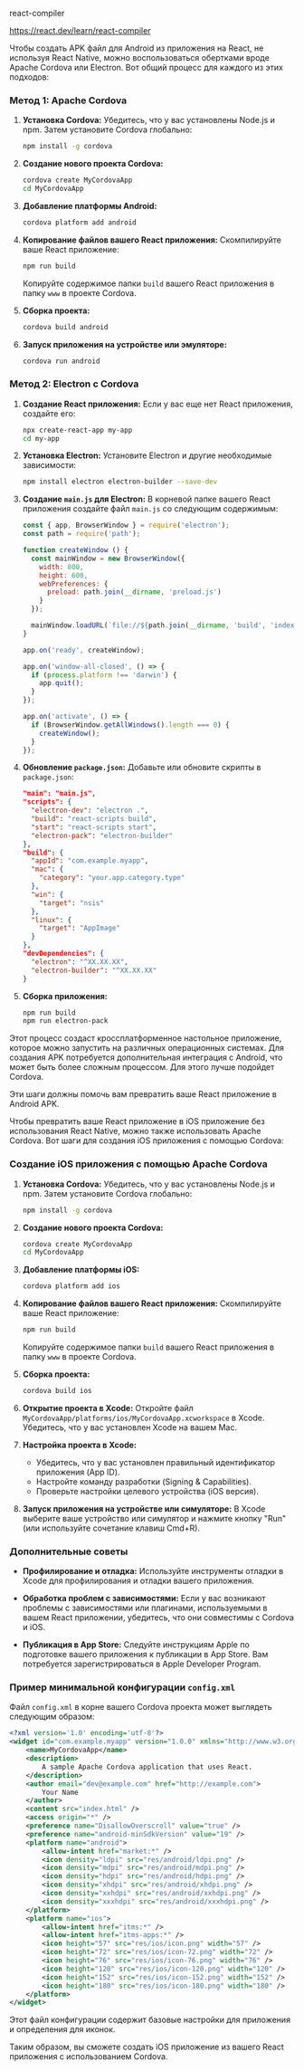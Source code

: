 react-compiler


https://react.dev/learn/react-compiler




Чтобы создать APK файл для Android из приложения на React, не используя React Native, можно воспользоваться обертками вроде Apache Cordova или Electron. Вот общий процесс для каждого из этих подходов:

### Метод 1: Apache Cordova

1. **Установка Cordova:**
   Убедитесь, что у вас установлены Node.js и npm. Затем установите Cordova глобально:
   ```bash
   npm install -g cordova
   ```

2. **Создание нового проекта Cordova:**
   ```bash
   cordova create MyCordovaApp
   cd MyCordovaApp
   ```

3. **Добавление платформы Android:**
   ```bash
   cordova platform add android
   ```

4. **Копирование файлов вашего React приложения:**
   Скомпилируйте ваше React приложение:
   ```bash
   npm run build
   ```
   Копируйте содержимое папки `build` вашего React приложения в папку `www` в проекте Cordova.

5. **Сборка проекта:**
   ```bash
   cordova build android
   ```

6. **Запуск приложения на устройстве или эмуляторе:**
   ```bash
   cordova run android
   ```

### Метод 2: Electron с Cordova

1. **Создание React приложения:**
   Если у вас еще нет React приложения, создайте его:
   ```bash
   npx create-react-app my-app
   cd my-app
   ```

2. **Установка Electron:**
   Установите Electron и другие необходимые зависимости:
   ```bash
   npm install electron electron-builder --save-dev
   ```

3. **Создание `main.js` для Electron:**
   В корневой папке вашего React приложения создайте файл `main.js` со следующим содержимым:
   ```javascript
   const { app, BrowserWindow } = require('electron');
   const path = require('path');
   
   function createWindow () {
     const mainWindow = new BrowserWindow({
       width: 800,
       height: 600,
       webPreferences: {
         preload: path.join(__dirname, 'preload.js')
       }
     });

     mainWindow.loadURL(`file://${path.join(__dirname, 'build', 'index.html')}`);
   }

   app.on('ready', createWindow);

   app.on('window-all-closed', () => {
     if (process.platform !== 'darwin') {
       app.quit();
     }
   });

   app.on('activate', () => {
     if (BrowserWindow.getAllWindows().length === 0) {
       createWindow();
     }
   });
   ```

4. **Обновление `package.json`:**
   Добавьте или обновите скрипты в `package.json`:
   ```json
   "main": "main.js",
   "scripts": {
     "electron-dev": "electron .",
     "build": "react-scripts build",
     "start": "react-scripts start",
     "electron-pack": "electron-builder"
   },
   "build": {
     "appId": "com.example.myapp",
     "mac": {
       "category": "your.app.category.type"
     },
     "win": {
       "target": "nsis"
     },
     "linux": {
       "target": "AppImage"
     }
   },
   "devDependencies": {
     "electron": "^XX.XX.XX",
     "electron-builder": "^XX.XX.XX"
   }
   ```

5. **Сборка приложения:**
   ```bash
   npm run build
   npm run electron-pack
   ```

Этот процесс создаст кроссплатформенное настольное приложение, которое можно запустить на различных операционных системах. Для создания APK потребуется дополнительная интеграция с Android, что может быть более сложным процессом. Для этого лучше подойдет Cordova.

Эти шаги должны помочь вам превратить ваше React приложение в Android APK.



Чтобы превратить ваше React приложение в iOS приложение без использования React Native, можно также использовать Apache Cordova. Вот шаги для создания iOS приложения с помощью Cordova:

### Создание iOS приложения с помощью Apache Cordova

1. **Установка Cordova:**
   Убедитесь, что у вас установлены Node.js и npm. Затем установите Cordova глобально:
   ```bash
   npm install -g cordova
   ```

2. **Создание нового проекта Cordova:**
   ```bash
   cordova create MyCordovaApp
   cd MyCordovaApp
   ```

3. **Добавление платформы iOS:**
   ```bash
   cordova platform add ios
   ```

4. **Копирование файлов вашего React приложения:**
   Скомпилируйте ваше React приложение:
   ```bash
   npm run build
   ```
   Копируйте содержимое папки `build` вашего React приложения в папку `www` в проекте Cordova.

5. **Сборка проекта:**
   ```bash
   cordova build ios
   ```

6. **Открытие проекта в Xcode:**
   Откройте файл `MyCordovaApp/platforms/ios/MyCordovaApp.xcworkspace` в Xcode. Убедитесь, что у вас установлен Xcode на вашем Mac.

7. **Настройка проекта в Xcode:**
    - Убедитесь, что у вас установлен правильный идентификатор приложения (App ID).
    - Настройте команду разработки (Signing & Capabilities).
    - Проверьте настройки целевого устройства (iOS версия).

8. **Запуск приложения на устройстве или симуляторе:**
   В Xcode выберите ваше устройство или симулятор и нажмите кнопку "Run" (или используйте сочетание клавиш Cmd+R).

### Дополнительные советы

- **Профилирование и отладка:**
  Используйте инструменты отладки в Xcode для профилирования и отладки вашего приложения.

- **Обработка проблем с зависимостями:**
  Если у вас возникают проблемы с зависимостями или плагинами, используемыми в вашем React приложении, убедитесь, что они совместимы с Cordova и iOS.

- **Публикация в App Store:**
  Следуйте инструкциям Apple по подготовке вашего приложения к публикации в App Store. Вам потребуется зарегистрироваться в Apple Developer Program.

### Пример минимальной конфигурации `config.xml`

Файл `config.xml` в корне вашего Cordova проекта может выглядеть следующим образом:

```xml
<?xml version='1.0' encoding='utf-8'?>
<widget id="com.example.myapp" version="1.0.0" xmlns="http://www.w3.org/ns/widgets" xmlns:cdv="http://cordova.apache.org/ns/1.0">
    <name>MyCordovaApp</name>
    <description>
        A sample Apache Cordova application that uses React.
    </description>
    <author email="dev@example.com" href="http://example.com">
        Your Name
    </author>
    <content src="index.html" />
    <access origin="*" />
    <preference name="DisallowOverscroll" value="true" />
    <preference name="android-minSdkVersion" value="19" />
    <platform name="android">
        <allow-intent href="market:*" />
        <icon density="ldpi" src="res/android/ldpi.png" />
        <icon density="mdpi" src="res/android/mdpi.png" />
        <icon density="hdpi" src="res/android/hdpi.png" />
        <icon density="xhdpi" src="res/android/xhdpi.png" />
        <icon density="xxhdpi" src="res/android/xxhdpi.png" />
        <icon density="xxxhdpi" src="res/android/xxxhdpi.png" />
    </platform>
    <platform name="ios">
        <allow-intent href="itms:*" />
        <allow-intent href="itms-apps:*" />
        <icon height="57" src="res/ios/icon.png" width="57" />
        <icon height="72" src="res/ios/icon-72.png" width="72" />
        <icon height="76" src="res/ios/icon-76.png" width="76" />
        <icon height="120" src="res/ios/icon-120.png" width="120" />
        <icon height="152" src="res/ios/icon-152.png" width="152" />
        <icon height="180" src="res/ios/icon-180.png" width="180" />
    </platform>
</widget>
```

Этот файл конфигурации содержит базовые настройки для приложения и определения для иконок.

Таким образом, вы сможете создать iOS приложение из вашего React приложения с использованием Cordova.